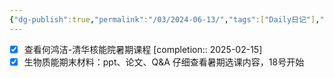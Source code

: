 ```yaml
---
{"dg-publish":true,"permalink":"/03/2024-06-13/","tags":["Daily日记"],"noteIcon":"","created":"2025-01-31T00:35","updated":"2025-07-01T13:38"}
---
```


- [x] 查看何鸿洁-清华核能院暑期课程 [completion:: 2025-02-15]
- [x] 生物质能期末材料：ppt、论文、Q&A
仔细查看暑期选课内容，18号开始